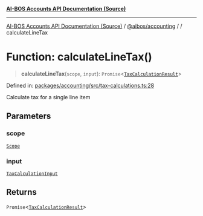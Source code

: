 [**AI-BOS Accounts API Documentation (Source)**](../../../README.md)

***

[AI-BOS Accounts API Documentation (Source)](../../../README.md) / [@aibos/accounting](../README.md) / [](../README.md) / calculateLineTax

# Function: calculateLineTax()

> **calculateLineTax**(`scope`, `input`): `Promise`\<[`TaxCalculationResult`](../interfaces/TaxCalculationResult.md)\>

Defined in: [packages/accounting/src/tax-calculations.ts:28](https://github.com/pohlai88/accounts/blob/48103fb36d28b2b9bfb33472b6de2f719773cde9/packages/accounting/src/tax-calculations.ts#L28)

Calculate tax for a single line item

## Parameters

### scope

[`Scope`](../../db/interfaces/Scope.md)

### input

[`TaxCalculationInput`](../interfaces/TaxCalculationInput.md)

## Returns

`Promise`\<[`TaxCalculationResult`](../interfaces/TaxCalculationResult.md)\>
